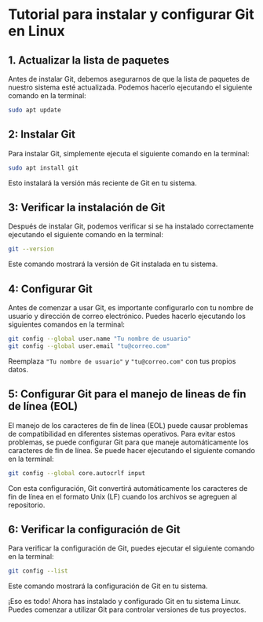 # Tutorial para instalar y configurar Git en Linux

## 1. Actualizar la lista de paquetes

Antes de instalar Git, debemos asegurarnos de que la lista de paquetes de nuestro sistema esté actualizada. Podemos hacerlo ejecutando el siguiente comando en la terminal:

```bash
sudo apt update
```

## 2: Instalar Git

Para instalar Git, simplemente ejecuta el siguiente comando en la terminal:

```bash
sudo apt install git
```

Esto instalará la versión más reciente de Git en tu sistema.

## 3: Verificar la instalación de Git

Después de instalar Git, podemos verificar si se ha instalado correctamente ejecutando el siguiente comando en la terminal:

```bash
git --version
```

Este comando mostrará la versión de Git instalada en tu sistema.

## 4: Configurar Git

Antes de comenzar a usar Git, es importante configurarlo con tu nombre de usuario y dirección de correo electrónico. Puedes hacerlo ejecutando los siguientes comandos en la terminal:

```bash
git config --global user.name "Tu nombre de usuario"
git config --global user.email "tu@correo.com"
```

Reemplaza `"Tu nombre de usuario"` y `"tu@correo.com"` con tus propios datos.

## 5: Configurar Git para el manejo de lineas de fin de línea (EOL)

El manejo de los caracteres de fin de línea (EOL) puede causar problemas de compatibilidad en diferentes sistemas operativos. Para evitar estos problemas, se puede configurar Git para que maneje automáticamente los caracteres de fin de línea. Se puede hacer ejecutando el siguiente comando en la terminal:

```bash
git config --global core.autocrlf input
```

Con esta configuración, Git convertirá automáticamente los caracteres de fin de línea en el formato Unix (LF) cuando los archivos se agreguen al repositorio.

## 6: Verificar la configuración de Git

Para verificar la configuración de Git, puedes ejecutar el siguiente comando en la terminal:

```bash
git config --list
```

Este comando mostrará la configuración de Git en tu sistema.

¡Eso es todo! Ahora has instalado y configurado Git en tu sistema Linux. Puedes comenzar a utilizar Git para controlar versiones de tus proyectos.
